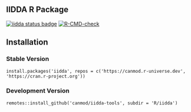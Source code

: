IIDDA R Package
---------------

<!-- badges: start -->
[![iidda status badge](https://canmod.r-universe.dev/badges/iidda)](https://canmod.r-universe.dev/iidda)
[![R-CMD-check](https://github.com/canmod/iidda-tools/actions/workflows/R-CMD-check-iidda.yaml/badge.svg)](https://github.com/stevencarlislewalker/iidda-tools/actions/workflows/R-CMD-check-iidda.yaml)
<!-- badges: end -->

## Installation 

### Stable Version

```
install.packages('iidda', repos = c('https://canmod.r-universe.dev', 'https://cran.r-project.org'))
```

### Development Version

```
remotes::install_github('canmod/iidda-tools', subdir = 'R/iidda')
```
